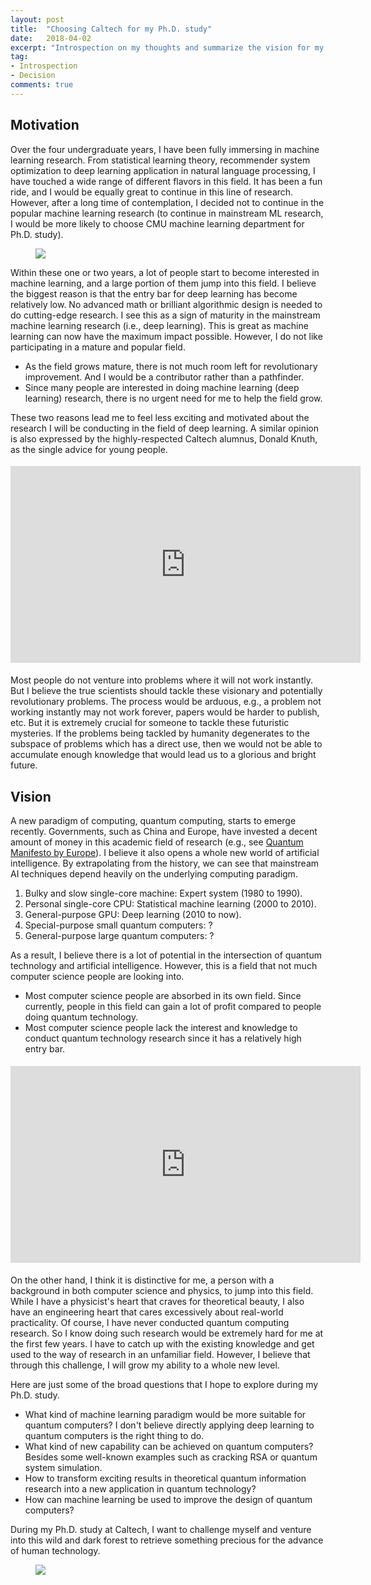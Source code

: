```yaml
---
layout: post
title:  "Choosing Caltech for my Ph.D. study"
date:   2018-04-02
excerpt: "Introspection on my thoughts and summarize the vision for my Ph.D. study."
tag:
- Introspection
- Decision
comments: true
---
```



## Motivation

Over the four undergraduate years, I have been fully immersing in machine learning research. From statistical learning theory, recommender system optimization to deep learning application in natural language processing, I have touched a wide range of different flavors in this field. It has been a fun ride, and I would be equally great to continue in this line of research. However, after a long time of contemplation, I decided not to continue in the popular machine learning research (to continue in mainstream ML research, I would be more likely to choose CMU machine learning department for Ph.D. study).

<figure>
    <img src="{{site.url}}/assets/img/Caltech/AI_rank.png">
</figure>

Within these one or two years, a lot of people start to become interested in machine learning, and a large portion of them jump into this field. I believe the biggest reason is that the entry bar for deep learning has become relatively low. No advanced math or brilliant algorithmic design is needed to do cutting-edge research. I see this as a sign of maturity in the mainstream machine learning research (i.e., deep learning). This is great as machine learning can now have the maximum impact possible. However, I do not like participating in a mature and popular field.

+ As the field grows mature, there is not much room left for revolutionary improvement. And I would be a contributor rather than a pathfinder.
+ Since many people are interested in doing machine learning (deep learning) research, there is no urgent need for me to help the field grow.

These two reasons lead me to feel less exciting and motivated about the research I will be conducting in the field of deep learning. 
A similar opinion is also expressed by the highly-respected Caltech alumnus, Donald Knuth, as the single advice for young people.

<div style="margin-bottom: 0.5cm"> </div>
<iframe width="560" height="315" src="https://www.youtube.com/embed/75Ju0eM5T2c" frameborder="0" allow="autoplay; encrypted-media"> </iframe>
<div style="margin-bottom: 0.5cm"> </div>

Most people do not venture into problems where it will not work instantly. But I believe the true scientists should tackle these visionary and potentially revolutionary problems. The process would be arduous, e.g., a problem not working instantly may not work forever, papers would be harder to publish, etc. But it is extremely crucial for someone to tackle these futuristic mysteries. If the problems being tackled by humanity degenerates to the subspace of problems which has a direct use, then we would not be able to accumulate enough knowledge that would lead us to a glorious and bright future.

## Vision

A new paradigm of computing, quantum computing, starts to emerge recently.
Governments, such as China and Europe, have invested a decent amount of money in this academic field of research
(e.g., see [Quantum Manifesto by Europe](https://www.nature.com/news/europe-plans-giant-billion-euro-quantum-technologies-project-1.19796)).
I believe it also opens a whole new world of artificial intelligence.
By extrapolating from the history, we can see that mainstream AI techniques depend heavily on the underlying computing paradigm.

1. Bulky and slow single-core machine: Expert system (1980 to 1990).
2. Personal single-core CPU: Statistical machine learning (2000 to 2010).
3. General-purpose GPU: Deep learning (2010 to now).
4. Special-purpose small quantum computers: ?
5. General-purpose large quantum computers: ?

As a result, I believe there is a lot of potential in the intersection of quantum technology and artificial intelligence.
However, this is a field that not much computer science people are looking into.

+ Most computer science people are absorbed in its own field. Since currently, people in this field can gain a lot of profit compared to people doing quantum technology.
+ Most computer science people lack the interest and knowledge to conduct quantum technology research since it has a relatively high entry bar.

<div style="margin-bottom: 0.5cm"> </div>
<iframe width="560" height="315" src="https://www.youtube.com/embed/_X0mgOOSpLU" frameborder="0" allow="autoplay; encrypted-media"> </iframe>
<div style="margin-bottom: 0.5cm"> </div>

On the other hand, I think it is distinctive for me, a person with a background in both computer science and physics, to jump into this field. While I have a physicist's heart that craves for theoretical beauty, I also have an engineering heart that cares excessively about real-world practicality.
Of course, I have never conducted quantum computing research. So I know doing such research would be extremely hard for me at the first few years.
I have to catch up with the existing knowledge and get used to the way of research in an unfamiliar field.
However, I believe that through this challenge, I will grow my ability to a whole new level.

Here are just some of the broad questions that I hope to explore during my Ph.D. study.

+ What kind of machine learning paradigm would be more suitable for quantum computers? I don't believe directly applying deep learning to quantum computers is the right thing to do.
+ What kind of new capability can be achieved on quantum computers? Besides some well-known examples such as cracking RSA or quantum system simulation.
+ How to transform exciting results in theoretical quantum information research into a new application in quantum technology?
+ How can machine learning be used to improve the design of quantum computers?

During my Ph.D. study at Caltech, I want to challenge myself and venture into this wild and dark forest to retrieve something precious for the advance of human technology.

<figure>
    <img src="{{site.url}}/assets/img/Caltech/continue.jpg">
</figure>
